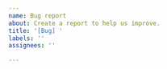 ```yaml
---
name: Bug report
about: Create a report to help us improve.
title: '[Bug] '
labels: ''
assignees: ''

---
```


<!-- Please search the wiki and existing tickets first. For example, the QuickLook extension may not work in some cases. -->

<!-- Please describe the issue clearly to help us investigate, thanks! -->
